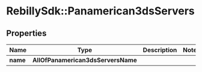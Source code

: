 # RebillySdk::Panamerican3dsServers

## Properties
Name | Type | Description | Notes
------------ | ------------- | ------------- | -------------
**name** | **AllOfPanamerican3dsServersName** |  | 


